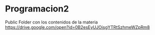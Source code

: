 # Programacion2
Public Folder con los contenidos de la materia https://drive.google.com/open?id=0B2esEyUJOisgYTRtSzhmeWZpRm8
